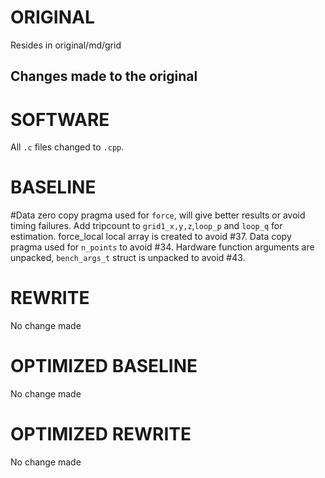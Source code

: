 # ORIGINAL
Resides in original/md/grid

## Changes made to the original

# SOFTWARE
All `.c` files changed to `.cpp`.

# BASELINE
#Data zero copy pragma used for `force`, will give better results or avoid timing failures.
Add tripcount to `grid1_x,y,z`,`loop_p` and `loop_q` for estimation.
force_local local array is created to avoid #37.
Data copy pragma used for `n_points` to avoid #34.
Hardware function arguments are unpacked, `bench_args_t` struct is unpacked to avoid #43. 

# REWRITE
No change made

# OPTIMIZED BASELINE
No change made

# OPTIMIZED REWRITE
No change made
